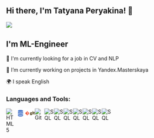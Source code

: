 ## Hi there, I'm Tatyana Peryakina! 👋

<p> <a href="https://t.me/tatson_9"><img src="https://img.shields.io/badge/telegram-%230077B5.svg?&style=for-the-badge&logo=telegram&logoColor=white" height=25></a> 
<a href="mailto:t-peryakina-9@yandex.ru><img src="https://img.shields.io/badge/mail-%2312100E.svg?&style=for-the-badge&logo=mail&logoColor=white" height=25></a> </p>

## I'm ML-Engineer

🔭 I'm currently looking for a job in CV and NLP

🌱 I’m currently working on projects in Yandex.Masterskaya 

🌍 I speak English

### Languages and Tools:

<img align="left" alt="HTML5" width="26px" src="https://cdn.jsdelivr.net/gh/devicons/devicon@latest/icons/python/python-original.svg" />
<img align="left" alt="SQL" width="26px" src="https://raw.githubusercontent.com/github/explore/80688e429a7d4ef2fca1e82350fe8e3517d3494d/topics/sql/sql.png" />
<img align="left" alt="Git" width="26px" src="https://raw.githubusercontent.com/github/explore/80688e429a7d4ef2fca1e82350fe8e3517d3494d/topics/git/git.png" />
<img align="left" alt="Git" width="26px" src="https://cdn.jsdelivr.net/gh/devicons/devicon@latest/icons/numpy/numpy-original.svg" />
<img align="left" alt="SQL" width="26px" src="https://cdn.jsdelivr.net/gh/devicons/devicon@latest/icons/pandas/pandas-original-wordmark.svg" />
<img align="left" alt="SQL" width="26px" src="https://cdn.jsdelivr.net/gh/devicons/devicon@latest/icons/matplotlib/matplotlib-original.svg" />       
<img align="left" alt="SQL" width="26px" src="https://cdn.jsdelivr.net/gh/devicons/devicon@latest/icons/opencv/opencv-original.svg" />
<img align="left" alt="SQL" width="26px" src="https://cdn.jsdelivr.net/gh/devicons/devicon@latest/icons/tensorflow/tensorflow-original.svg" />
<img align="left" alt="SQL" width="26px" src="https://cdn.jsdelivr.net/gh/devicons/devicon@latest/icons/scikitlearn/scikitlearn-original.svg" />
<img align="left" alt="SQL" width="26px" src="https://cdn.jsdelivr.net/gh/devicons/devicon@latest/icons/keras/keras-original.svg" />
<img align="left" alt="SQL" width="26px" src="https://cdn.jsdelivr.net/gh/devicons/devicon@latest/icons/bootstrap/bootstrap-original.svg" />
          
          

<!--
**Tatka-19/Tatka-19** is a ✨ _special_ ✨ repository because its `README.md` (this file) appears on your GitHub profile.

Here are some ideas to get you started:

- 🔭 I’m currently working on ...
- 🌱 I’m currently learning ...
- 👯 I’m looking to collaborate on ...
- 🤔 I’m looking for help with ...
- 💬 Ask me about ...
- 📫 How to reach me: ...
- 😄 Pronouns: ...
- ⚡ Fun fact: ...
-->
